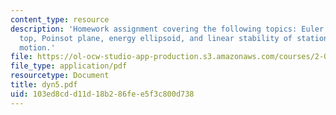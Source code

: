 ```yaml
---
content_type: resource
description: 'Homework assignment covering the following topics: Euler angles, spinning
  top, Poinsot plane, energy ellipsoid, and linear stability of stationary gyroscope
  motion.'
file: https://ol-ocw-studio-app-production.s3.amazonaws.com/courses/2-032-dynamics-fall-2004/103ed8cdd11d18b286fee5f3c800d738_dyn5.pdf
file_type: application/pdf
resourcetype: Document
title: dyn5.pdf
uid: 103ed8cd-d11d-18b2-86fe-e5f3c800d738
---
```

